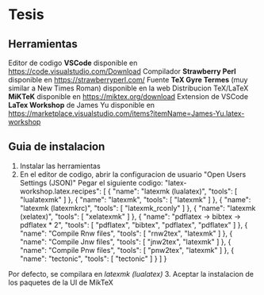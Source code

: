# Tesis

## Herramientas
Editor de codigo **VSCode** disponible en https://code.visualstudio.com/Download
Compilador **Strawberry Perl** disponible en https://strawberryperl.com/
Fuente **TeX Gyre Termes** (muy similar a New Times Roman) disponible en la web
Distribucion TeX/LaTeX **MiKTeK** disponible en https://miktex.org/download
Extension de VSCode **LaTex Workshop** de James Yu disponible en https://marketplace.visualstudio.com/items?itemName=James-Yu.latex-workshop

## Guia de instalacion
1. Instalar las herramientas
2. En el editor de codigo, abrir la configuracion de usuario "Open Users Settings (JSON)"
Pegar el siguiente codigo:
"latex-workshop.latex.recipes": [
    {
      "name": "latexmk (lualatex)",
      "tools": [
        "lualatexmk"
      ]
    },
    {
      "name": "latexmk",
      "tools": [
        "latexmk"
      ]
    },
    {
      "name": "latexmk (latexmkrc)",
      "tools": [
        "latexmk_rconly"
      ]
    },
    {
      "name": "latexmk (xelatex)",
      "tools": [
        "xelatexmk"
      ]
    },
    {
      "name": "pdflatex -> bibtex -> pdflatex * 2",
      "tools": [
        "pdflatex",
        "bibtex",
        "pdflatex",
        "pdflatex"
      ]
    },
    {
      "name": "Compile Rnw files",
      "tools": [
        "rnw2tex",
        "latexmk"
      ]
    },
    {
      "name": "Compile Jnw files",
      "tools": [
        "jnw2tex",
        "latexmk"
      ]
    },
    {
      "name": "Compile Pnw files",
      "tools": [
        "pnw2tex",
        "latexmk"
      ]
    },
    {
      "name": "tectonic",
      "tools": [
        "tectonic"
      ]
    }
  ]
  }


Por defecto, se compilara en *latexmk (lualatex)*
3. Aceptar la instalacion de los paquetes de la UI de MikTeX
